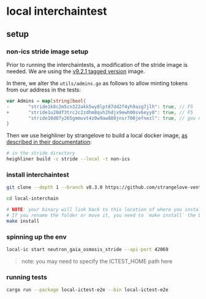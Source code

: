# local interchaintest

## setup

### non-ics stride image setup

Prior to running the interchaintests, a modification of the stride image is needed.
We are using the [v9.2.1 tagged version](https://github.com/Stride-Labs/stride/tree/v9.2.1) image.

In there, we alter the `utils/admins.go` as follows to allow minting tokens from our address in the tests:

```go
var Admins = map[string]bool{
-       "stride1k8c2m5cn322akk5wy8lpt87dd2f4yh9azg7jlh": true, // F5
+       "stride1u20df3trc2c2zdhm8qvh2hdjx9ewh00sv6eyy8": true, // F5
        "stride10d07y265gmmuvt4z0w9aw880jnsr700jefnezl": true, // gov module
}
```

Then we use heighliner by strangelove to build a local docker image, [as described in their documentation](https://github.com/strangelove-ventures/heighliner#example-cosmos-sdk-chain-development-cycle-build-a-local-repository):

```bash
# in the stride directory
heighliner build -c stride --local -t non-ics
```

### install interchaintest

```bash
git clone --depth 1 --branch v8.3.0 https://github.com/strangelove-ventures/interchaintest; cd interchaintest; git switch -c v8.3.0
```

```bash
cd local-interchain
```

```bash
# NOTE: your binary will link back to this location of where you install.
# If you rename the folder or move it, you need to `make install` the binary again.
make install
```

### spinning up the env

```bash
local-ic start neutron_gaia_osmosis_stride --api-port 42069
```

> note: you may need to specify the ICTEST_HOME path here

### running tests

```bash
cargo run --package local-ictest-e2e --bin local-ictest-e2e
```
